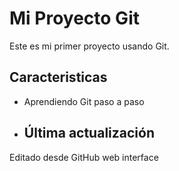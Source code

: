 # Mi Proyecto Git 
Este es mi primer proyecto usando Git.
## Caracteristicas 
- Aprendiendo Git paso a paso
- ## Última actualización
Editado desde GitHub web interface
